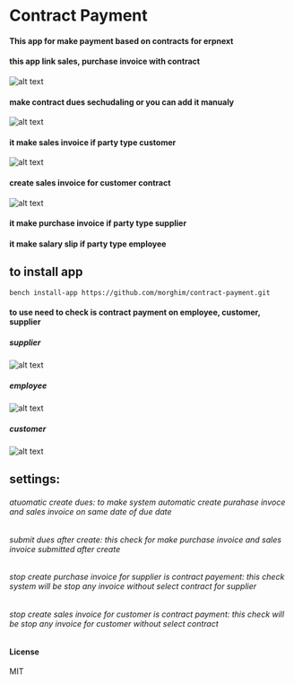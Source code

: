 # Contract Payment

#### This app for make payment based on contracts for erpnext

#### this app link sales, purchase invoice with contract 
![alt text](https://github.com/morghim/contract-payment/blob/master/img/link-pur-invoice.gif)


#### make contract dues sechudaling or you can add it manualy
![alt text](https://github.com/morghim/contract-payment/blob/master/img/calc-dues.gif)


#### it make sales invoice if party type customer 

![alt text](https://github.com/morghim/contract-payment/blob/master/img/create-cont-sales-invoice.gif)

#### create sales invoice for customer contract
![alt text](https://github.com/morghim/contract-payment/blob/master/img/sales-invoice.gif)



#### it make purchase invoice if party type supplier

#### it make salary slip if party type employee 

## to install app 

`bench install-app https://github.com/morghim/contract-payment.git`

#### to use need to check is contract payment on employee, customer, supplier 

##### supplier
![alt text](https://github.com/morghim/contract-payment/blob/master/img/supplier.gif)

##### employee
![alt text](https://github.com/morghim/contract-payment/blob/master/img/employee.gif)

##### customer
![alt text](https://github.com/morghim/contract-payment/blob/master/img/customer.gif)




## settings:

###### atuomatic create dues: to make system automatic create purahase invoce and sales invoice on same date of due date
###### submit dues after create: this check for make purchase invoice and sales invoice submitted after create
###### stop create purchase invoice for supplier is contract payement: this check system will be stop any invoice without select contract for supplier
###### stop create sales invoice for customer is contract payment: this check will be stop any invoice for customer without select contract




#### License

MIT